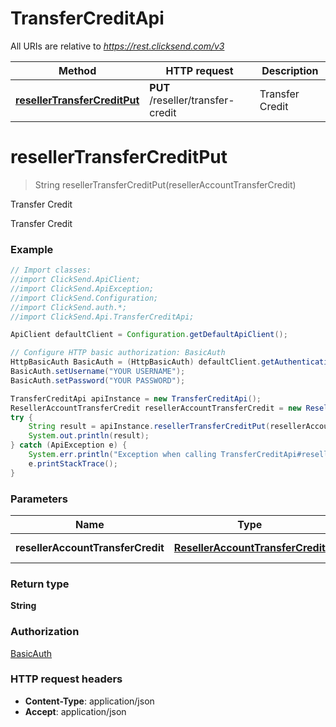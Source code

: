 # TransferCreditApi

All URIs are relative to *https://rest.clicksend.com/v3*

Method | HTTP request | Description
------------- | ------------- | -------------
[**resellerTransferCreditPut**](TransferCreditApi.md#resellerTransferCreditPut) | **PUT** /reseller/transfer-credit | Transfer Credit


<a name="resellerTransferCreditPut"></a>
# **resellerTransferCreditPut**
> String resellerTransferCreditPut(resellerAccountTransferCredit)

Transfer Credit

Transfer Credit

### Example
```java
// Import classes:
//import ClickSend.ApiClient;
//import ClickSend.ApiException;
//import ClickSend.Configuration;
//import ClickSend.auth.*;
//import ClickSend.Api.TransferCreditApi;

ApiClient defaultClient = Configuration.getDefaultApiClient();

// Configure HTTP basic authorization: BasicAuth
HttpBasicAuth BasicAuth = (HttpBasicAuth) defaultClient.getAuthentication("BasicAuth");
BasicAuth.setUsername("YOUR USERNAME");
BasicAuth.setPassword("YOUR PASSWORD");

TransferCreditApi apiInstance = new TransferCreditApi();
ResellerAccountTransferCredit resellerAccountTransferCredit = new ResellerAccountTransferCredit(); // ResellerAccountTransferCredit | ResellerAccountTransferCredit model
try {
    String result = apiInstance.resellerTransferCreditPut(resellerAccountTransferCredit);
    System.out.println(result);
} catch (ApiException e) {
    System.err.println("Exception when calling TransferCreditApi#resellerTransferCreditPut");
    e.printStackTrace();
}
```

### Parameters

Name | Type | Description  | Notes
------------- | ------------- | ------------- | -------------
 **resellerAccountTransferCredit** | [**ResellerAccountTransferCredit**](ResellerAccountTransferCredit.md)| ResellerAccountTransferCredit model |

### Return type

**String**

### Authorization

[BasicAuth](../README.md#BasicAuth)

### HTTP request headers

 - **Content-Type**: application/json
 - **Accept**: application/json

